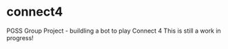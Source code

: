 # connect4
PGSS Group Project - buildling a bot to play Connect 4
This is still a work in progress!
